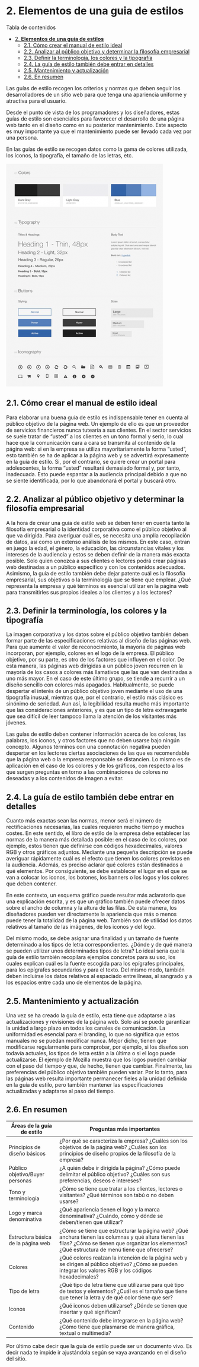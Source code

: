 # 2. **Elementos de una guia de estilos**

Tabla de contenidos

- [2. **Elementos de una guia de estilos**](#2-elementos-de-una-guia-de-estilos)
  - [2.1. Cómo crear el manual de estilo ideal](#21-cómo-crear-el-manual-de-estilo-ideal)
  - [2.2. Analizar al público objetivo y determinar la filosofía empresarial](#22-analizar-al-público-objetivo-y-determinar-la-filosofía-empresarial)
  - [2.3. Definir la terminología, los colores y la tipografía](#23-definir-la-terminología-los-colores-y-la-tipografía)
  - [2.4. La guía de estilo también debe entrar en detalles](#24-la-guía-de-estilo-también-debe-entrar-en-detalles)
  - [2.5. Mantenimiento y actualización](#25-mantenimiento-y-actualización)
  - [2.6. En resumen](#26-en-resumen)


Las guías de estilo recogen los criterios y normas que deben seguir los desarrolladores de un sitio web para que tenga una apariencia uniforme y atractiva para el usuario.

Desde el punto de vista de los programadores y los diseñadores, estas guías de estilo son esenciales para favorecer el desarrollo de una página web tanto en el diseño como en su posterior mantenimiento. Este aspecto es muy importante ya que el mantenimiento puede ser llevado cada vez por una persona.

En las guías de estilo se recogen datos como la gama de colores utilizada, los iconos, la tipografía, el tamaño de las letras, etc.

![Guia de estilo](img/02_01_guia-estilo-web.png)

## 2.1. Cómo crear el manual de estilo ideal

Para elaborar una buena guía de estilo es indispensable tener en cuenta al público objetivo de la página web. Un ejemplo de ello es que un proveedor de servicios financieros nunca tutearía a sus clientes. En el sector servicios se suele tratar de “usted” a los clientes en un tono formal y serio, lo cual hace que la comunicación cara a cara se transmita al contenido de la página web: si en la empresa se utiliza mayoritariamente la forma “usted”, esto también se ha de aplicar a la página web y se advertirá expresamente en la guía de estilo. Si, por el contrario, se quiere crear un portal para adolescentes, la forma “usted” resultará demasiado formal y, por tanto, inadecuada. Esto puede espantar a la audiencia principal debido a que no se siente identificada, por lo que abandonará el portal y buscará otro.

## 2.2. Analizar al público objetivo y determinar la filosofía empresarial

A la hora de crear una guía de estilo web se deben tener en cuenta tanto la filosofía empresarial o la identidad corporativa como el público objetivo al que va dirigida. Para averiguar cuál es, se necesita una amplia recopilación de datos, así como un extenso análisis de los mismos. En este caso, entran en juego la edad, el género, la educación, las circunstancias vitales y los intereses de la audiencia y estos se deben definir de la manera más exacta posible. Solo quien conozca a sus clientes o lectores podrá crear páginas web destinadas a un público específico y con los contenidos adecuados. Asimismo, la guía de estilo también debe dejar patente cuál es la filosofía empresarial, sus objetivos o la terminología que se tiene que emplear. ¿Qué representa la empresa y qué términos es esencial utilizar en la página web para transmitirles sus propios ideales a los clientes y a los lectores?

## 2.3. Definir la terminología, los colores y la tipografía

La imagen corporativa y los datos sobre el público objetivo también deben formar parte de las especificaciones relativas al diseño de las páginas web. Para que aumente el valor de reconocimiento, la mayoría de páginas web incorporan, por ejemplo, colores en el logo de la empresa. El público objetivo, por su parte, es otro de los factores que influyen en el color. De esta manera, las páginas web dirigidas a un público joven recurren en la mayoría de los casos a colores más llamativos que las que van destinadas a uno más mayor. En el caso de este último grupo, se tiende a recurrir a un diseño sencillo con colores más apagados. Habitualmente, se puede despertar el interés de un público objetivo joven mediante el uso de una tipografía inusual, mientras que, por el contrario, el estilo más clásico es sinónimo de seriedad. Aun así, la legibilidad resulta mucho más importante que las consideraciones anteriores, y es que un tipo de letra extravagante que sea difícil de leer tampoco llama la atención de los visitantes más jóvenes.

Las guías de estilo deben contener información acerca de los colores, las palabras, los iconos, y otros factores que no deben usarse bajo ningún concepto. Algunos términos con una connotación negativa pueden despertar en los lectores ciertas asociaciones de las que es recomendable que la página web o la empresa responsable se distancien. Lo mismo es de aplicación en el caso de los colores y de los gráficos, con respecto a los que surgen preguntas en torno a las combinaciones de colores no deseadas y a los contenidos de imagen a evitar.

## 2.4. La guía de estilo también debe entrar en detalles

Cuanto más exactas sean las normas, menor será el número de rectificaciones necesarias, las cuales requieren mucho tiempo y muchos costes. En este sentido, el libro de estilo de la empresa debe establecer las normas de la manera más detallada posible: en el caso de los colores, por ejemplo, estos tienen que definirse con códigos hexadecimales, valores RGB y otros gráficos adjuntos. Mediante una pequeña descripción se puede averiguar rápidamente cuál es el efecto que tienen los colores previstos en la audiencia. Además, es preciso aclarar qué colores están destinados a qué elementos. Por consiguiente, se debe establecer el lugar en el que se van a colocar los iconos, los botones, los banners o los logos y los colores que deben contener.

En este contexto, un esquema gráfico puede resultar más aclaratorio que una explicación escrita, y es que un gráfico también puede ofrecer datos sobre el ancho de columna y la altura de las filas. De esta manera, los diseñadores pueden ver directamente la apariencia que más o menos puede tener la totalidad de la página web. También son de utilidad los datos relativos al tamaño de las imágenes, de los iconos y del logo.

Del mismo modo, se debe asignar una finalidad y un tamaño de fuente determinado a los tipos de letra correspondientes. ¿Dónde y de qué manera se pueden utilizar unos determinados tipos de letra? Lo ideal sería que la guía de estilo también recopilara ejemplos concretos para su uso, los cuales explican cuál es la fuente escogida para los epígrafes principales, para los epígrafes secundarios y para el texto. Del mismo modo, también deben incluirse los datos relativos al espaciado entre líneas, al sangrado y a los espacios entre cada uno de elementos de la página.

## 2.5. Mantenimiento y actualización

Una vez se ha creado la guía de estilo, esta tiene que adaptarse a las actualizaciones y revisiones de la página web. Solo así se puede garantizar la unidad a largo plazo en todos los canales de comunicación. La uniformidad es esencial para el branding, lo que no significa que estos manuales no se puedan modificar nunca. Mejor dicho, tienen que modificarse regularmente para comprobar, por ejemplo, si los diseños son todavía actuales, los tipos de letra están a la última o si el logo puede actualizarse. El ejemplo de Mozilla muestra que los logos pueden cambiar con el paso del tiempo y que, de hecho, tienen que cambiar. Finalmente, las preferencias del público objetivo también pueden variar. Por lo tanto, para las páginas web resulta importante permanecer fieles a la unidad definida en la guía de estilo, pero también mantener las especificaciones actualizadas y adaptarse al paso del tiempo.


## 2.6. En resumen

| **Áreas de la guía de estilo** | **Preguntas más importantes** |
|--------------------------------|-------------------------------|
| Principios de diseño básicos | ¿Por qué se caracteriza la empresa? ¿Cuáles son los objetivos de la página web? ¿Cuáles son los principios de diseño propios de la filosofía de la empresa? |
| Público objetivo/Buyer personas | ¿A quién debe ir dirigida la página? ¿Cómo puede delimitar el público objetivo? ¿Cuáles son sus preferencias, deseos e intereses? |
| Tono y terminología | ¿Cómo se tiene que tratar a los clientes, lectores o visitantes? ¿Qué términos son tabú o no deben usarse? |
| Logo y marca denominativa | ¿Qué apariencia tienen el logo y la marca denominativa? ¿Cuándo, cómo y dónde se deben/tienen que utilizar? |
| Estructura básica de la página web | ¿Cómo se tiene que estructurar la página web? ¿Qué anchura tienen las columnas y qué altura tienen las filas? ¿Cómo se tienen que organizar los elementos? ¿Qué estructura de menú tiene que ofrecerse? |
| Colores | ¿Qué colores realzan la intención de la página web y se dirigen al público objetivo? ¿Cómo se pueden integrar los valores RGB y los códigos hexadecimales? |
| Tipo de letra | ¿Qué tipo de letra tiene que utilizarse para qué tipo de textos y elementos? ¿Cuál es el tamaño que tiene que tener la letra y de qué color tiene que ser? |
| Iconos | ¿Qué iconos deben utilizarse? ¿Dónde se tienen que insertar y qué significan? |
| Contenido | ¿Qué contenido debe integrarse en la página web? ¿Cómo tiene que plasmarse de manera gráfica, textual o multimedia? |

Por último cabe decir que la guía de estilo puede ser un documento vivo. Es decir nada te impide ir ajustándola según se vaya avanzando en el diseño del sitio.